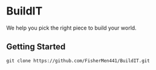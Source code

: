 # BuildIT
We help you pick the right piece to build your world.

## Getting Started

```
git clone https://github.com/FisherMen441/BuildIT.git
```
